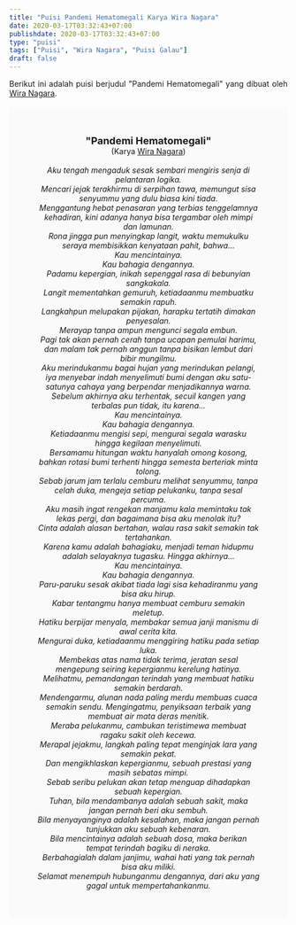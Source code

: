 ```yaml
---
title: "Puisi Pandemi Hematomegali Karya Wira Nagara"
date: 2020-03-17T03:32:43+07:00
publishdate: 2020-03-17T03:32:43+07:00
type: "puisi"
tags: ["Puisi", "Wira Nagara", "Puisi Galau"]
draft: false
---
```


<div dir="ltr" style="text-align: left;" trbidi="on"><div dir="ltr" style="text-align: left;" trbidi="on"><div style="text-align: justify;">Berikut ini adalah puisi berjudul "Pandemi Hematomegali" yang dibuat oleh <a href="https://id.wikipedia.org/wiki/Wira_Setianagara" target="_blank">Wira Nagara</a>. </div><br /><div style="background: #FAFAFA; font-size: 14px; height: auto; margin: 0 auto; padding: 50px; text-align: center; width: auto;"><span style="font-size: 18px;"><b>"Pandemi Hematomegali"</b></span><br />(Karya <a href="https://www.sekata.web.id/tags/wira-nagara" target="_blank">Wira Nagara</a>) <br /><br /><i>Aku tengah mengaduk sesak sembari mengiris senja di pelantaran logika.<br />
Mencari jejak terakhirmu di serpihan tawa, memungut sisa senyummu yang dulu biasa kini tiada.<br />
Menggantung hebat penasaran yang terbias tenggelamnya kehadiran, kini adanya hanya bisa tergambar oleh mimpi dan lamunan.<br />
Rona jingga pun menyingkap langit, waktu memukulku seraya membisikkan kenyataan pahit, bahwa...<br />
Kau mencintainya.<br />
Kau bahagia dengannya.<br />
Padamu kepergian, inikah sepenggal rasa di bebunyian sangkakala.<br />
Langit mementahkan gemuruh, ketiadaanmu membuatku semakin rapuh.<br />
Langkahpun melupakan pijakan, harapku tertatih dimakan penyesalan.<br />
Merayap tanpa ampun mengunci segala embun.<br />
Pagi tak akan pernah cerah tanpa ucapan pemulai harimu, dan malam tak pernah anggun tanpa bisikan lembut dari bibir mungilmu.<br />
Aku merindukanmu bagai hujan yang merindukan pelangi, iya menyebar indah menyelimuti bumi dengan aku satu-satunya cahaya yang berpendar menjadikannya warna.<br />
Sebelum akhirnya aku terhentak, secuil kangen yang terbalas pun tidak, itu karena...<br />
Kau mencintainya.<br />
Kau bahagia dengannya.<br />
Ketiadaanmu mengisi sepi, mengurai segala warasku hingga kegilaan menyelimuti.<br />
Bersamamu hitungan waktu hanyalah omong kosong, bahkan rotasi bumi terhenti hingga semesta berteriak minta tolong.<br />
Sebab jarum jam terlalu cemburu melihat senyummu, tanpa celah duka, mengeja setiap pelukanku, tanpa sesal percuma.<br />
Aku masih ingat rengekan manjamu kala memintaku tak lekas pergi, dan bagaimana bisa aku menolak itu?<br />
Cinta adalah alasan bertahan, walau rasa sakit semakin tak tertahankan.<br />
Karena kamu adalah bahagiaku, menjadi teman hidupmu adalah selayaknya tugasku. Hingga akhirnya...<br />
Kau mencintainya.<br />
Kau bahagia dengannya.<br />
Paru-paruku sesak akibat tiada lagi sisa kehadiranmu yang bisa aku hirup.<br />
Kabar tentangmu hanya membuat cemburu semakin meletup.<br />
Hatiku berpijar menyala, membakar semua janji manismu di awal cerita kita.<br />
Mengurai duka, ketiadaanmu menggiring hatiku pada setiap luka.<br />
Membekas atas nama tidak terima, jeratan sesal mengepung seiring kepergianmu kerelung hatinya.<br />
Melihatmu, pemandangan terindah yang membuat hatiku semakin berdarah.<br />
Mendengarmu, alunan nada paling merdu membuas cuaca semakin sendu. Mengingatmu, penyiksaan terbaik yang membuat air mata deras menitik.<br />
Meraba pelukanmu, cambukan teristimewa membuat ragaku sakit oleh kecewa.<br />
Merapal jejakmu, langkah paling tepat menginjak lara yang semakin pekat.<br />
Dan mengikhlaskan kepergianmu, sebuah prestasi yang masih sebatas mimpi.<br />
Sebab seribu pelukan akan tetap menguap dihadapkan sebuah kepergian.<br />
Tuhan, bila mendambanya adalah sebuah sakit, maka jangan pernah beri aku sembuh.<br />
Bila menyayanginya adalah kesalahan, maka jangan pernah tunjukkan aku sebuah kebenaran.<br />
Bila mencintainya adalah sebuah dosa, maka berikan tempat terindah bagiku di neraka.<br />
Berbahagialah dalam janjimu, wahai hati yang tak pernah bisa aku miliki.<br />
Selamat menempuh hubunganmu dengannya, dari aku yang gagal untuk mempertahankanmu.</i></div></div>
